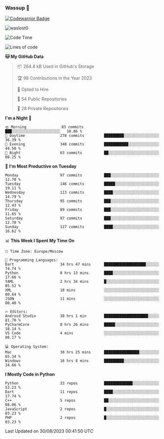 ### Wassup 👋

[![Codewarrior Badge](https://www.codewars.com/users/waslost/badges/small)](https://www.codewars.com/users/waslost)

<p align="left"> <img src="https://komarev.com/ghpvc/?username=waslost0" alt="waslost0" /></p>

<!--START_SECTION:waka-->
![Code Time](http://img.shields.io/badge/Code%20Time-2%2C955%20hrs%2028%20mins-blue)

![Lines of code](https://img.shields.io/badge/From%20Hello%20World%20I%27ve%20Written-1.4%20million%20lines%20of%20code-blue)

**🐱 My GitHub Data** 

> 📦 264.4 kB Used in GitHub's Storage 
 > 
> 🏆 98 Contributions in the Year 2023
 > 
> 💼 Opted to Hire
 > 
> 📜 54 Public Repositories 
 > 
> 🔑 28 Private Repositories 
 > 
**I'm a Night 🦉** 

```text
🌞 Morning                83 commits          ███░░░░░░░░░░░░░░░░░░░░░░   10.86 % 
🌆 Daytime                278 commits         █████████░░░░░░░░░░░░░░░░   36.39 % 
🌃 Evening                340 commits         ███████████░░░░░░░░░░░░░░   44.50 % 
🌙 Night                  63 commits          ██░░░░░░░░░░░░░░░░░░░░░░░   08.25 % 
```
📅 **I'm Most Productive on Tuesday** 

```text
Monday                   97 commits          ███░░░░░░░░░░░░░░░░░░░░░░   12.70 % 
Tuesday                  146 commits         █████░░░░░░░░░░░░░░░░░░░░   19.11 % 
Wednesday                113 commits         ████░░░░░░░░░░░░░░░░░░░░░   14.79 % 
Thursday                 95 commits          ███░░░░░░░░░░░░░░░░░░░░░░   12.43 % 
Friday                   89 commits          ███░░░░░░░░░░░░░░░░░░░░░░   11.65 % 
Saturday                 97 commits          ███░░░░░░░░░░░░░░░░░░░░░░   12.70 % 
Sunday                   127 commits         ████░░░░░░░░░░░░░░░░░░░░░   16.62 % 
```


📊 **This Week I Spent My Time On** 

```text
🕑︎ Time Zone: Europe/Moscow

💬 Programming Languages: 
Dart                     34 hrs 47 mins      ███████████████████░░░░░░   74.74 % 
Python                   8 hrs 13 mins       ████░░░░░░░░░░░░░░░░░░░░░   17.66 % 
YAML                     2 hrs 34 mins       █░░░░░░░░░░░░░░░░░░░░░░░░   05.52 % 
XML                      18 mins             ░░░░░░░░░░░░░░░░░░░░░░░░░   00.64 % 
JSON                     11 mins             ░░░░░░░░░░░░░░░░░░░░░░░░░   00.40 % 

🔥 Editors: 
Android Studio           38 hrs 1 min        ████████████████████░░░░░   81.70 % 
PyCharmCore              8 hrs 26 mins       █████░░░░░░░░░░░░░░░░░░░░   18.14 % 
VS Code                  4 mins              ░░░░░░░░░░░░░░░░░░░░░░░░░   00.17 % 

💻 Operating System: 
Mac                      30 hrs 25 mins      ████████████████░░░░░░░░░   65.34 % 
Windows                  16 hrs 8 mins       █████████░░░░░░░░░░░░░░░░   34.66 % 
```

**I Mostly Code in Python** 

```text
Python                   33 repos            █████████████░░░░░░░░░░░░   53.23 % 
Dart                     11 repos            ████░░░░░░░░░░░░░░░░░░░░░   17.74 % 
C++                      5 repos             ██░░░░░░░░░░░░░░░░░░░░░░░   08.06 % 
JavaScript               2 repos             █░░░░░░░░░░░░░░░░░░░░░░░░   03.23 % 
PHP                      2 repos             █░░░░░░░░░░░░░░░░░░░░░░░░   03.23 % 
```




 Last Updated on 30/08/2023 00:41:50 UTC
<!--END_SECTION:waka-->

